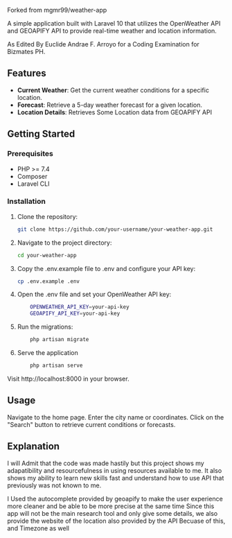 <!-- # ![Weather App](weather-app.PNG) -->

Forked from mgmr99/weather-app

A simple application built with Laravel 10 that utilizes the OpenWeather API and GEOAPIFY API to provide real-time weather and location information.

As Edited By Euclide Andrae F. Arroyo for a Coding Examination for Bizmates PH.

## Features

-   **Current Weather**: Get the current weather conditions for a specific location.
-   **Forecast**: Retrieve a 5-day weather forecast for a given location.
-   **Location Details**: Retrieves Some Location data from GEOAPIFY API

## Getting Started

### Prerequisites

-   PHP >= 7.4
-   Composer
-   Laravel CLI

### Installation

1. Clone the repository:

    ```bash
    git clone https://github.com/your-username/your-weather-app.git

    ```

2. Navigate to the project directory:

    ```bash
    cd your-weather-app

    ```

3. Copy the .env.example file to .env and configure your API key:

    ```bash
    cp .env.example .env

    ```

4. Open the .env file and set your OpenWeather API key:

    ```bash
        OPENWEATHER_API_KEY=your-api-key
        GEOAPIFY_API_KEY=your-api-key

    ```

5. Run the migrations:

    ```bash
        php artisan migrate

    ```

6. Serve the application
    ```bash
        php artisan serve
    ```

Visit http://localhost:8000 in your browser.

## Usage

Navigate to the home page.
Enter the city name or coordinates.
Click on the "Search" button to retrieve current conditions or forecasts.

## Explanation

I will Admit that the code was made hastily but this project shows my adapatibility and resourcefulness in using resources available to me.
It also shows my ability to learn new skills fast and understand how to use API that previously was not known to me.

I Used the autocomplete provided by geoapify to make the user experience more cleaner and be able to be more precise at the same time
Since this app will not be the main research tool and only give some details, we also provide the website of the location also provided by the API Becuase of this, and Timezone as well

